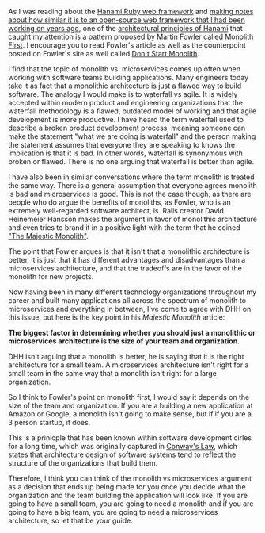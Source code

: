 As I was reading about the [Hanami Ruby web framework][hanami] and [making notes about how similar it is to an open-source web framework that I had been working on years ago][on-hanami], one of the [architectural principles of Hanami][hanami-arch] that caught my attention is a pattern proposed by Martin Fowler called [Monolith First][monolith-first]. I encourage you to read Fowler's article as well as the counterpoint posted on Fowler's site as well called [Don't Start Monolith][dont-start-monolith].

I find that the topic of monolith vs. microservices comes up often when working with software teams building applications. Many engineers today take it as fact that a monolithic architecture is just a flawed way to build software. The analogy I would make is to waterfall vs agile. It is widely accepted within modern product and engineering organizations that the waterfall methodology is a flawed, outdated model of working and that agile development is more productive. I have heard the term waterfall used to describe a broken product development process, meaning someone can make the statement "what we are doing is waterfall" and the person making the statement assumes that everyone they are speaking to knows the implication is that it is bad. In other words, waterfall is synonymous with broken or flawed. There is no one arguing that waterfall is better than agile.

I have also been in similar conversations where the term monolith is treated the same way. There is a general assumption that everyone agrees monolith is bad and microservices is good. This is not the case though, as there are people who do argue the benefits of monoliths, as Fowler, who is an extremely well-regarded software architect, is. Rails creator David Heinemeier Hansson makes the argument in favor of monolithic architecture and even tries to brand it in a positive light with the term that he coined ["The Majestic Monolith"][majestic-monolith].

The point that Fowler argues is that it isn't that a monolithic architecture is better, it is just that it has different advantages and disadvantages than a microservices architecture, and that the tradeoffs are in the favor of the monolith for new projects.

Now having been in many different technology organizations throughout my career and built many applications all across the spectrum of monolith to microservices and everything in between, I've come to agree with DHH on this issue, but here is the key point in his *Majestic Monolith* article:

**The biggest factor in determining whether you should just a monolithic or microservices architecture is the size of your team and organization.**

DHH isn't arguing that a monolith is better, he is saying that it is the right architecture for a small team. A microservices architecture isn't right for a small team in the same way that a monolith isn't right for a large organization.

So I think to Fowler's point on monolith first, I would say it depends on the size of the team and organization. If you are a building a new application at Amazon or Google, a monolith isn't going to make sense, but if if you are a 3 person startup, it does.

This is a prinicple that has been known within software development cirles for a long time, which was originally captured in [Conway's Law][conways-law], which states that architecture design of software systems tend to reflect the structure of the organizations that build them.

Therefore, I think you can think of the monolith vs microservices argument as a decision that ends up being made for you once you decide what the organization and the team building the application will look like. If you are going to have a small team, you are going to need a monolith and if you are going to have a big team, you are going to need a microservices architecture, so let that be your guide.

[hanami]: https://hanamirb.org/
[on-hanami]: http://www.paulbarry.com/articles/2020/03/22/hanami-a-better-rails
[hanami-arch]: https://guides.hanamirb.org/architecture/overview/
[monolith-first]: https://martinfowler.com/bliki/MonolithFirst.html
[dont-start-monolith]: https://martinfowler.com/articles/dont-start-monolith.html
[majestic-monolith]: https://m.signalvnoise.com/the-majestic-monolith/
[conways-law]: https://en.wikipedia.org/wiki/Conway%27s_law